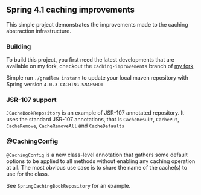 ## Spring 4.1 caching improvements

This simple project demonstrates the improvements made to the caching abstraction
infrastructure.

### Building

To build this project, you first need the latest developments that are available on
my fork, checkout the `caching-improvements` branch of [my fork](https://github.com/snicoll/spring-framework/)

Simple run `./gradlew instann` to update your local maven repository with Spring
version `4.0.3-CACHING-SNAPSHOT`

### JSR-107 support

`JCacheBookRepository` is an example of JSR-107 annotated repository. It uses the
standard JSR-107 annotations, that is `CacheResult`, `CachePut`, `CacheRemove`,
`CacheRemoveAll` and `CacheDefaults`

### @CachingConfig

`@CachingConfig` is a new class-level annotation that gathers some default options to
be applied to all methods without enabling any caching operation at all. The most obvious
use case is to share the name of the cache(s) to use for the class.

See `SpringCachingBookRepository` for an example.